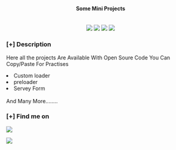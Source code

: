 
<h4 align="center"> Some Mini Projects </h4>

<p align="center">
<br>
    <img src="https://img.shields.io/badge/Author-iamaloksy-magenta?style=flat-square">
    <img src="https://img.shields.io/badge/Open%20Source-Yes-orange?style=flat-square">
    <img src="https://img.shields.io/badge/Maintained-Yes-cyan?style=flat-square">
    <img src="https://img.shields.io/badge/Written%20In-HTML , CSS & JS-blue?style=flat-square">
</p>

### [+] Description
Here all the projects Are Available With  Open Soure Code You Can Copy/Paste For Practises 

<ui>
   <li>Custom loader</li> 
    <li>preloader</li>
    <li>Servey Form</li>
    <br>
    And Many More........
</ui>

### [+] Find me on 
 <a href="mailto:kr.alok.sy@gmail.com" target="_blank"><img src="https://img.shields.io/badge/Email-kr.alok.sy@gmail.com-blue?style=for-the-badge&logo=gmail"></a>

<a href="https://m.me/iamaloksy" target="_blank"><img src="https://img.shields.io/badge/Messenger-iamaloksy-blue?style=for-the-badge&logo=messenger"></a>
